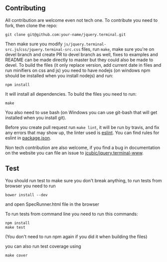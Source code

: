 ## Contributing

All contribution are welcome even not tech one. To contribute you need to fork, then clone the repo:

```
git clone git@github.com:your-name/jquery.terminal.git
```

Then make sure you modify `js/jquery.terminal-src.js`/`css/jquery.terminal-src.css` files, run `make`, make sure you're on devel branch and create PR to devel branch as well, fixes to examples and README can be made directly to master but they could also be made to devel. To build the files (it only replace version, add current date in files and run minifiers on css and js) you need to have nodejs (on windows npm should be installed when you install nodejs) and run:

```
npm install
```

It will install all dependencies. To build the files you need to run:


```
make
```

You also need to use bash (on Windows you can use git-bash that will get installed when you install git).

Before you create pull request run `make lint`, it will be run by travis, and fix any errors that may show up, the linter used is [eslint](http://eslint.org/). You can find rules for eslint in [package.json](package.json).

Non tech contribution are also welcome, if you find a bug in documentation on the website you can file an issue to [jcubic/jquery.terminal-www](https://github.com/jcubic/jquery.terminal-www).


## Test

You should run test to make sure you don't break anything, to run tests from browser you need to run

```
bower install --dev
```

and open SpecRunner.html file in the browser


To run tests from command line you need to run this commands:

```
npm install
make test
```

(You don't need to run npm again if you did it when building the files)

you can also run test coverage using

```
make cover
```
